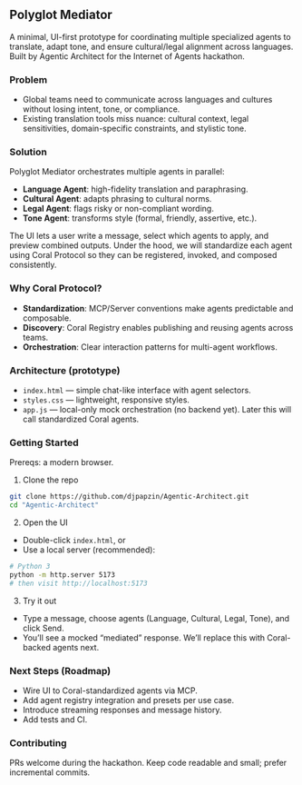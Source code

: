 ## Polyglot Mediator

A minimal, UI-first prototype for coordinating multiple specialized agents to translate, adapt tone, and ensure cultural/legal alignment across languages. Built by Agentic Architect for the Internet of Agents hackathon.

### Problem
- Global teams need to communicate across languages and cultures without losing intent, tone, or compliance.
- Existing translation tools miss nuance: cultural context, legal sensitivities, domain-specific constraints, and stylistic tone.

### Solution
Polyglot Mediator orchestrates multiple agents in parallel:
- **Language Agent**: high-fidelity translation and paraphrasing.
- **Cultural Agent**: adapts phrasing to cultural norms.
- **Legal Agent**: flags risky or non-compliant wording.
- **Tone Agent**: transforms style (formal, friendly, assertive, etc.).

The UI lets a user write a message, select which agents to apply, and preview combined outputs. Under the hood, we will standardize each agent using Coral Protocol so they can be registered, invoked, and composed consistently.

### Why Coral Protocol?
- **Standardization**: MCP/Server conventions make agents predictable and composable.
- **Discovery**: Coral Registry enables publishing and reusing agents across teams.
- **Orchestration**: Clear interaction patterns for multi-agent workflows.

### Architecture (prototype)
- `index.html` — simple chat-like interface with agent selectors.
- `styles.css` — lightweight, responsive styles.
- `app.js` — local-only mock orchestration (no backend yet). Later this will call standardized Coral agents.

### Getting Started
Prereqs: a modern browser.

1) Clone the repo
```bash
git clone https://github.com/djpapzin/Agentic-Architect.git
cd "Agentic-Architect"
```

2) Open the UI
- Double-click `index.html`, or
- Use a local server (recommended):
```bash
# Python 3
python -m http.server 5173
# then visit http://localhost:5173
```

3) Try it out
- Type a message, choose agents (Language, Cultural, Legal, Tone), and click Send.
- You’ll see a mocked “mediated” response. We’ll replace this with Coral-backed agents next.

### Next Steps (Roadmap)
- Wire UI to Coral-standardized agents via MCP.
- Add agent registry integration and presets per use case.
- Introduce streaming responses and message history.
- Add tests and CI.

### Contributing
PRs welcome during the hackathon. Keep code readable and small; prefer incremental commits.


